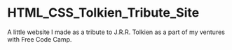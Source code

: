# HTML_CSS_Tolkien_Tribute_Site
A little website I made as a tribute to J.R.R. Tolkien as a part of my ventures with Free Code Camp.
